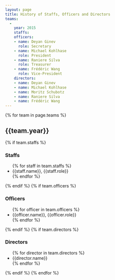 ```yaml
---
layout: page
title: History of Staffs, Officers and Directors
teams:
  -
    year: 2015
    staffs:
    officers:
    - name: Deyan Ginev
      role: Secretary
    - name: Michael Kohlhase
      role: President
    - name: Raniere Silva
      role: Treasurer
    - name: Frédéric Wang
      role: Vice-President
    directors:
    - name: Deyan Ginev
    - name: Michael Kohlhase
    - name: Moritz Schubotz
    - name: Raniere Silva
    - name: Frédéric Wang
---
```


{% for team in page.teams %}
<h2>{{team.year}}</h2>
{% if team.staffs %}
<h3>Staffs</h3>
<ul>
{% for staff in team.staffs %}
<li>{{staff.name}}, {{staff.role}}</li>
{% endfor %}
</ul>
{% endif %}
{% if team.officers %}
<h3>Officers</h3>
<ul>
{% for officer in team.officers %}
<li>{{officer.name}}, {{officer.role}}</li>
{% endfor %}
</ul>
{% endif %}
{% if team.directors %}
<h3>Directors</h3>
<ul>
{% for director in team.directors %}
<li>{{director.name}}</li>
{% endfor %}
</ul>
{% endif %}
{% endfor %}
